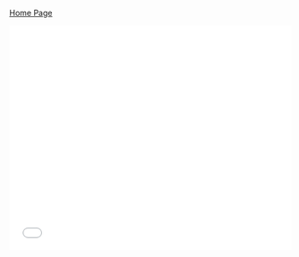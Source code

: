 [Home Page](index.md)

<style>.embed-container {position: relative; padding-bottom: 80%; height: 0; max-width: 100%;} .embed-container iframe, .embed-container object, .embed-container iframe{position: absolute; top: 0; left: 0; width: 100%; height: 100%;} small{position: absolute; z-index: 40; bottom: 0; margin-bottom: -15px;}</style><div class="embed-container"><iframe width="500" height="400" frameborder="0" scrolling="no" marginheight="0" marginwidth="0" title="BLM Hashtag Use 7/18 - 7/23" src="//lu.maps.arcgis.com/apps/Embed/index.html?webmap=def3b1e1043d4ea2a393ac796f6bfcb8&extent=-174.2815,4.4244,-53.1683,63.7588&zoom=true&previewImage=false&scale=true&disable_scroll=true&theme=light"></iframe></div>
